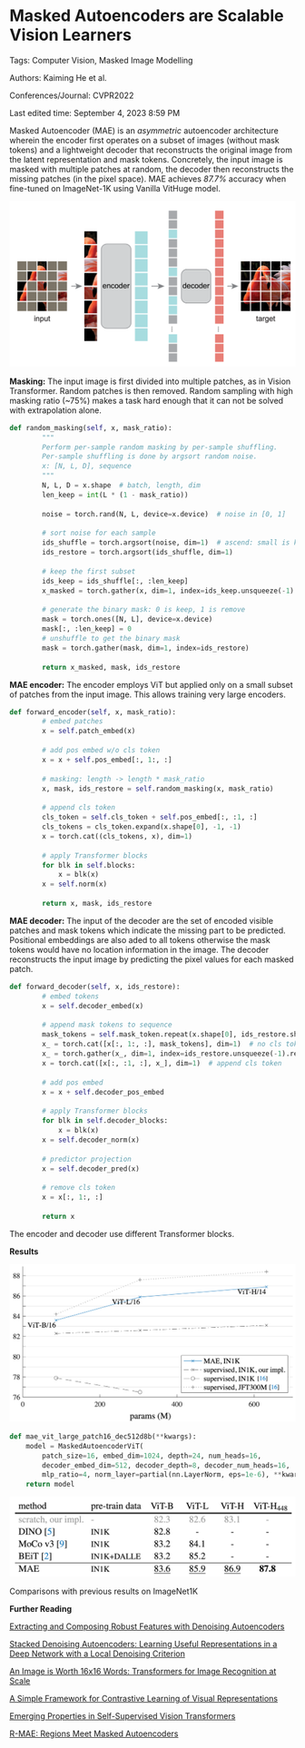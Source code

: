 # Masked Autoencoders are Scalable Vision Learners

Tags: Computer Vision, Masked Image Modelling

Authors: Kaiming He et al.

Conferences/Journal: CVPR2022

Last edited time: September 4, 2023 8:59 PM

Masked Autoencoder (MAE) is an *asymmetric* autoencoder architecture wherein the encoder first operates on a subset of images (without mask tokens) and a lightweight decoder that reconstructs the original image from the latent representation and mask tokens. Concretely, the input image is masked with multiple patches at random, the decoder then reconstructs the missing patches (in the pixel space). MAE achieves *87.7%* accuracy when fine-tuned on ImageNet-1K using Vanilla VitHuge model.

![MAE architecture](Masked%20Autoencoders%20are%20Scalable%20Vision%20Learners%20ecac19f34caf47cebb9e1b43c54b9b76/Screen_Shot_2023-09-04_at_19.56.56.png)

**Masking:** The input image is first divided into multiple patches, as in Vision Transformer. Random patches is then removed. Random sampling with high masking ratio (\~75%) makes a task hard enough that it can not be solved with extrapolation alone.

``` python
def random_masking(self, x, mask_ratio):
        """
        Perform per-sample random masking by per-sample shuffling.
        Per-sample shuffling is done by argsort random noise.
        x: [N, L, D], sequence
        """
        N, L, D = x.shape  # batch, length, dim
        len_keep = int(L * (1 - mask_ratio))
        
        noise = torch.rand(N, L, device=x.device)  # noise in [0, 1]
        
        # sort noise for each sample
        ids_shuffle = torch.argsort(noise, dim=1)  # ascend: small is keep, large is remove
        ids_restore = torch.argsort(ids_shuffle, dim=1)

        # keep the first subset
        ids_keep = ids_shuffle[:, :len_keep]
        x_masked = torch.gather(x, dim=1, index=ids_keep.unsqueeze(-1).repeat(1, 1, D))

        # generate the binary mask: 0 is keep, 1 is remove
        mask = torch.ones([N, L], device=x.device)
        mask[:, :len_keep] = 0
        # unshuffle to get the binary mask
        mask = torch.gather(mask, dim=1, index=ids_restore)

        return x_masked, mask, ids_restore
```

**MAE encoder:** The encoder employs ViT but applied only on a small subset of patches from the input image. This allows training very large encoders.

``` python
def forward_encoder(self, x, mask_ratio):
        # embed patches
        x = self.patch_embed(x)

        # add pos embed w/o cls token
        x = x + self.pos_embed[:, 1:, :]

        # masking: length -> length * mask_ratio
        x, mask, ids_restore = self.random_masking(x, mask_ratio)

        # append cls token
        cls_token = self.cls_token + self.pos_embed[:, :1, :]
        cls_tokens = cls_token.expand(x.shape[0], -1, -1)
        x = torch.cat((cls_tokens, x), dim=1)

        # apply Transformer blocks
        for blk in self.blocks:
            x = blk(x)
        x = self.norm(x)

        return x, mask, ids_restore
```

**MAE decoder:** The input of the decoder are the set of encoded visible patches and mask tokens which indicate the missing part to be predicted. Positional embeddings are also aded to all tokens otherwise the mask tokens would have no location information in the image. The decoder reconstructs the input image by predicting the pixel values for each masked patch.

``` python
def forward_decoder(self, x, ids_restore):
        # embed tokens
        x = self.decoder_embed(x)

        # append mask tokens to sequence
        mask_tokens = self.mask_token.repeat(x.shape[0], ids_restore.shape[1] + 1 - x.shape[1], 1)
        x_ = torch.cat([x[:, 1:, :], mask_tokens], dim=1)  # no cls token
        x_ = torch.gather(x_, dim=1, index=ids_restore.unsqueeze(-1).repeat(1, 1, x.shape[2]))  # unshuffle
        x = torch.cat([x[:, :1, :], x_], dim=1)  # append cls token

        # add pos embed
        x = x + self.decoder_pos_embed

        # apply Transformer blocks
        for blk in self.decoder_blocks:
            x = blk(x)
        x = self.decoder_norm(x)

        # predictor projection
        x = self.decoder_pred(x)

        # remove cls token
        x = x[:, 1:, :]

        return x
```

The encoder and decoder use different Transformer blocks.

**Results**

![](Masked%20Autoencoders%20are%20Scalable%20Vision%20Learners%20ecac19f34caf47cebb9e1b43c54b9b76/Screen_Shot_2023-09-04_at_20.40.49.png)

``` python
def mae_vit_large_patch16_dec512d8b(**kwargs):
    model = MaskedAutoencoderViT(
        patch_size=16, embed_dim=1024, depth=24, num_heads=16,
        decoder_embed_dim=512, decoder_depth=8, decoder_num_heads=16,
        mlp_ratio=4, norm_layer=partial(nn.LayerNorm, eps=1e-6), **kwargs)
    return model
```

![Comparisons with previous results on ImageNet1K](Masked%20Autoencoders%20are%20Scalable%20Vision%20Learners%20ecac19f34caf47cebb9e1b43c54b9b76/Screen_Shot_2023-09-04_at_20.41.17.png)

Comparisons with previous results on ImageNet1K

**Further Reading**

[Extracting and Composing Robust Features with Denoising Autoencoders](https://www.cs.toronto.edu/~larocheh/publications/icml-2008-denoising-autoencoders.pdf)

[Stacked Denoising Autoencoders: Learning Useful Representations in a Deep Network with a Local Denoising Criterion](https://www.jmlr.org/papers/volume11/vincent10a/vincent10a.pdf)

[An Image is Worth 16x16 Words: Transformers for Image Recognition at Scale](https://arxiv.org/pdf/2010.11929.pdf)

[A Simple Framework for Contrastive Learning of Visual Representations](https://arxiv.org/pdf/2002.05709.pdf)

[Emerging Properties in Self-Supervised Vision Transformers](https://arxiv.org/pdf/2104.14294.pdf)

[R-MAE: Regions Meet Masked Autoencoders](https://arxiv.org/abs/2306.05411)
